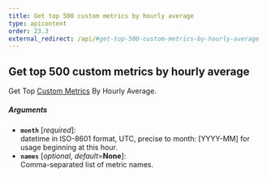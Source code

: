 ```yaml
---
title: Get top 500 custom metrics by hourly average
type: apicontent
order: 23.3
external_redirect: /api/#get-top-500-custom-metrics-by-hourly-average
---
```


## Get top 500 custom metrics by hourly average

Get Top [Custom Metrics][1] By Hourly Average.

##### Arguments
* **`month`** [*required*]:  
    datetime in ISO-8601 format, UTC, precise to month: [YYYY-MM] for usage beginning at this hour.
* **`names`** [*optional*, *default*=**None**]:  
    Comma-separated list of metric names.


[1]: /getting_started/custom_metrics/
